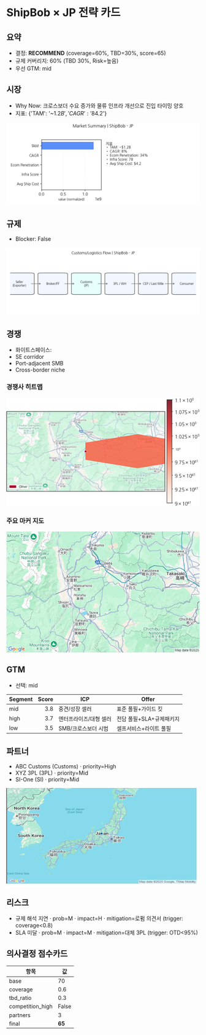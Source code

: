 # ShipBob × JP 전략 카드
## 요약
- 결정: **RECOMMEND** (coverage=60%, TBD=30%, score=65)
- 규제 커버리지: 60% (TBD 30%, Risk=높음)
- 우선 GTM: mid

## 시장
- Why Now: 크로스보더 수요 증가와 물류 인프라 개선으로 진입 타이밍 양호
- 지표: {'TAM': '~$1.2B', 'CAGR': '8%', 'Ecom Penetration': '34%', 'Infra Score': '78', 'Avg Ship Cost': '$4.2'}

![](01_market_summary_ShipBob_JP.png)


## 규제
- Blocker: False

![](02_customs_flow_ShipBob_JP.png)


## 경쟁
- 화이트스페이스:
- SE corridor
- Port-adjacent SMB
- Cross-border niche


### 경쟁사 히트맵
![](03_competition_heatmap_ShipBob_JP.png)


### 주요 마커 지도
![](outputs/ShipBob_JP/map_ShipBob_JP.png)


## GTM
- 선택: mid

| Segment | Score | ICP | Offer |
|---|---:|---|---|
| mid | 3.8 | 중견/성장 셀러 | 표준 풀필+가이드 킷 |
| high | 3.7 | 엔터프라이즈/대형 셀러 | 전담 풀필+SLA+규제패키지 |
| low | 3.5 | SMB/크로스보더 시범 | 셀프서비스+라이트 풀필 |


## 파트너
- ABC Customs (Customs) · priority=High
- XYZ 3PL (3PL) · priority=Mid
- SI-One (SI) · priority=Mid


![](04_partner_map_ShipBob_JP.png)


## 리스크
- 규제 해석 지연 · prob=M · impact=H · mitigation=로펌 의견서 (trigger: coverage<0.8)
- SLA 미달 · prob=M · impact=M · mitigation=대체 3PL (trigger: OTD<95%)


## 의사결정 점수카드
| 항목 | 값 |
|---|---|
| base | 70 |
| coverage | 0.6 |
| tbd_ratio | 0.3 |
| competition_high | False |
| partners | 3 |
| final | **65** |